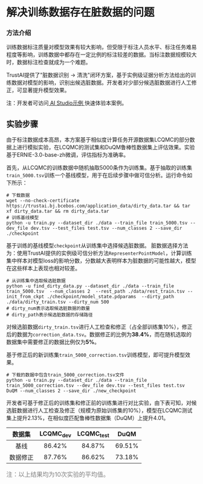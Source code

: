 # 解决训练数据存在脏数据的问题

### 方法介绍
训练数据标注质量对模型效果有较大影响，但受限于标注人员水平、标注任务难易程度等影响，训练数据中都存在一定比例的标注较差的数据。当标注数据规模较大时，数据标注检查就成为一个难题。

TrustAI提供了"脏数据识别 -> 清洗"闭环方案，基于实例级证据分析方法给出的训练数据对模型的影响，识别出候选脏数据。开发者对少部分候选脏数据进行人工修正，可显著提升模型效果。

注：开发者可访问[ AI Studio示例 ](https://aistudio.baidu.com/aistudio/projectdetail/4434058)快速体验本案例。

## 实验步骤
由于标注数据成本高昂，本方案基于相似度计算任务开源数据集LCQMC的部分数据上进行模拟实验，在LCQMC的测试集和DuQM鲁棒性数据集上评估效果。实验基于ERNIE-3.0-base-zh微调，评估指标为准确率。

首先，从LCQMC的训练数据中随机抽取5000条作为训练集。基于抽取的训练集`train_5000.tsv`训练一个基线模型，用于在后续步骤中做可信分析。运行命令如下所示：

```shell
# 下载数据
wget --no-check-certificate https://trustai.bj.bcebos.com/application_data/dirty_data.tar && tar xf dirty_data.tar && rm dirty_data.tar
# 训练基线模型
python -u train.py --dataset_dir ./data --train_file train_5000.tsv --dev_file dev.tsv --test_files test.tsv --num_classes 2 --save_dir ./checkpoint
```

基于训练的基线模型`checkpoint`从训练集中选择候选脏数据。
脏数据选择方法为：使用TrustAI提供的实例级可信分析方法`RepresenterPointModel`，计算训练集中样本对模型loss的影响分数，分数越大表明样本为脏数据的可能性越大，模型在这些样本上表现也相对较差。

```shell
# 从训练集中选取候选脏数据
python -u find_dirty_data.py --dataset_dir ./data --train_file train_5000.tsv  --num_classes 2  --rest_path ./data/rest_train.tsv --init_from_ckpt ./checkpoint/model_state.pdparams  --dirty_path ./data/dirty_train.tsv --dirty_num 500
# dirty_num表示选取候选脏数据的数量
# dirty_path表示候选脏数据的存储路径
```

对候选脏数据`dirty_train.tsv`进行人工检查和修正（占全部训练集10%），修正后的数据为`correction_data.tsv`。数据修正的比例为**38.4%**，而在随机选取的数据集中需要修正的数据比例仅为**5%**。

基于修正后的新训练集`train_5000_correction.tsv`训练模型，即可提升模型效果。
```shell
# 下载的数据中包含train_5000_correction.tsv文件
python -u train.py --dataset_dir ./data --train_file train_5000_correction.tsv --dev_file dev.tsv --test_files test.tsv DuQM --num_classes 2 --save_dir ./new_checkpoint
```

开发者可基于修正后的训练集和修正前的训练集进行对比实验，由下表可知，对候选脏数据进行人工检查及修正（规模为原始训练集的10%），模型在LCQMC测试集上提升2.13%，在相似度匹配鲁棒性数据集（DuQM）上提升4.01。


|   数据集  |   LCQMC<sub>dev</sub>  | LCQMC<sub>test</sub>  |   DuQM  |
| :-------:  | :-----: | :-----: |:-----: |
| 基线   |  86.42%  | 84.87% | 69.51%  |  
| 数据修正   | 87.76%  | 86.62% | 73.18%  |  

<font size=3 color=gray>注：以上结果均为10次实验的平均值。</font>
